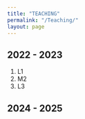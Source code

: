 ```yaml
---
title: "TEACHING"
permalink: "/Teaching/"
layout: page
---
```


## 2022 - 2023
1. L1
2. M2
3. L3

## 2024 - 2025
